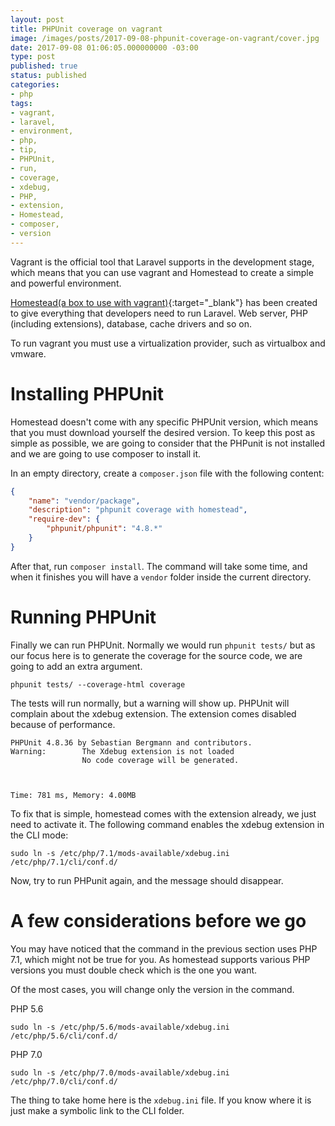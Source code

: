 ```yaml
---
layout: post
title: PHPUnit coverage on vagrant
image: /images/posts/2017-09-08-phpunit-coverage-on-vagrant/cover.jpg
date: 2017-09-08 01:06:05.000000000 -03:00
type: post
published: true
status: published
categories:
- php
tags:
- vagrant,
- laravel,
- environment,
- php,
- tip,
- PHPUnit,
- run,
- coverage,
- xdebug,
- PHP,
- extension,
- Homestead,
- composer,
- version
---
```


Vagrant is the official tool that Laravel supports in the development stage, 
which means that you can use vagrant and Homestead to create a simple and 
powerful environment.

[Homestead(a box to use with vagrant)](https://github.com/laravel/homestead){:target="_blank"} has
 been created to give everything that developers need to run Laravel. Web server, 
 PHP (including extensions), database, cache drivers and so on.

To run vagrant you must use a virtualization provider, such as virtualbox and
vmware.

# Installing PHPUnit

Homestead doesn't come with any specific PHPUnit version, which means that
you must download yourself the desired version. To keep this post as simple
as possible, we are going to consider that the PHPunit is not installed and we are going to use
composer to install it.

In an empty directory, create a `composer.json` file with the following content:

```json
{
    "name": "vendor/package",
    "description": "phpunit coverage with homestead",
    "require-dev": {
        "phpunit/phpunit": "4.8.*"
    }
}
```

After that, run `composer install`. The command will take some time, and
when it finishes you will have a  `vendor` folder inside the current directory.

# Running PHPUnit

Finally we can run PHPUnit. Normally we would run `phpunit tests/` but
as our focus here is to generate the coverage for the source code, we are
going to add an extra argument.

```
phpunit tests/ --coverage-html coverage
```

The tests will run normally, but a warning will show up. PHPUnit will complain
about the xdebug extension. The extension comes disabled because of performance.

```
PHPUnit 4.8.36 by Sebastian Bergmann and contributors.
Warning:        The Xdebug extension is not loaded
                No code coverage will be generated.



Time: 781 ms, Memory: 4.00MB
```

To fix that is simple, homestead comes with the extension already, we just 
need to activate it. The following command enables the xdebug extension
in the CLI mode:

```
sudo ln -s /etc/php/7.1/mods-available/xdebug.ini /etc/php/7.1/cli/conf.d/
```

Now, try to run PHPunit again, and the message should disappear. 

# A few considerations before we go

You may have noticed that the command in the previous section uses PHP 7.1,
which might not be true for you. As homestead supports various PHP versions
you must double check which is the one you want.

Of the most cases, you will change only the version in the command.

PHP 5.6
```
sudo ln -s /etc/php/5.6/mods-available/xdebug.ini /etc/php/5.6/cli/conf.d/
```

PHP 7.0
```
sudo ln -s /etc/php/7.0/mods-available/xdebug.ini /etc/php/7.0/cli/conf.d/
```

The thing to take home here is the `xdebug.ini` file. If you know where it is
just make a symbolic link to the CLI folder.